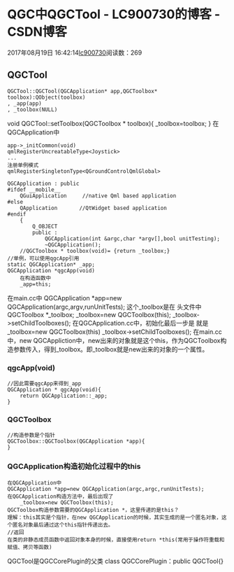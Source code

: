 # QGC中QGCTool - LC900730的博客 - CSDN博客
2017年08月19日 16:42:14[lc900730](https://me.csdn.net/LC900730)阅读数：269
## QGCTool
```
QGCTool::QGCTool(QGCApplication* app,QGCToolbox* toolbox):QObject(toolbox)
, _app(app)
, _toolbox(NULL)
```
void QGCTool::setToolbox(QGCToolbox * toolbox){ 
    _toolbox=toolbox; 
}
在QGCApplication中
```
app->_initCommon(void)
qmlRegisterUncreatableType<Joystick>
...
注册单例模式
qmlRegisterSingletonType<QGroundControlQmlGlobal>
```
```
QGCApplication : public
#ifdef __mobile__
    QGuiApplication     //native Qml based application
#else
    QApplication       //QtWidget based application
#endif
    {
        Q_OBJECT
        public :
            QGCApplication(int &argc,char *argv[],bool unitTesting);
            ~QGCApplication();
    //QGCToolbox * toolbox(void)= {return _toolbox;}
//单例，可以使用qgcApp引用
static QGCApplication* _app;
QGCApplication *qgcApp(void)
    在构造函数中
    _app=this;
```
在main.cc中 
QGCApplication *app=new QGCApplication(argc,argv,runUnitTests);
这个_toolbox是在 
头文件中QGCToolbox *_toolbox; 
_toolbox=new QGCToolbox(this); 
_toolbox->setChildToolboxes();
在QGCApplication.cc中，初始化最后一步是
就是_toolbox=new QGCToolbox(this) 
_toolbox->setChildToolboxes(); 
在main.cc中，new QGCAppliction中，new出来的对象就是这个this，作为QGCToolbox构造参数传入，得到_toolbox。即_toolbox就是new出来的对象的一个属性。
### qgcApp(void)
```
//因此需要qgcApp来得到_app
QGCApplication * qgcApp(void){
    return QGCApplication::_app;
}
```
### QGCToolbox
```
//构造参数是个指针
QGCToolbox::QGCToolbox(QGCApplication *app){
}
```
### QGCApplication构造初始化过程中的this
```
在QGCApplication中
QGCApplication *app=new QGCApplication(argc,argc,runUnitTests);
在QGCApplication构造方法中，最后出现了
    _toolbox=new QGCToolbox(this);
QGCToolbox构造参数需要的QGCApplication *，这里传递的是this？
理解：this其实是个指针，在new QGCApplication的时候，其实生成的是一个匿名对象，这个匿名对象最后通过这个this指针传递出去。
//返回
在类的非静态成员函数中返回对象本身的时候，直接使用return *this(常用于操作符重载和赋值、拷贝等函数)
```
QGCTool是QGCCorePlugin的父类 
class QGCCorePlugin：public QGCTool{}
